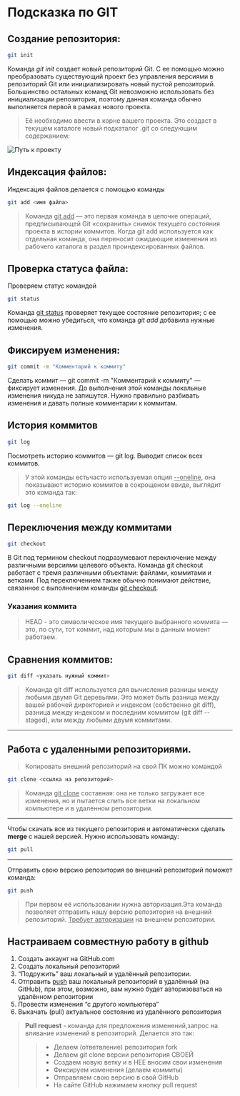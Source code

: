 # Подсказка по GIT

## Создание репозитория:

```sh
git init
```
Команда  *git init* создает новый репозиторий Git. С ее помощью можно преобразовать существующий проект без управления версиями в репозиторий Git или инициализировать новый пустой репозиторий. Большинство остальных команд Git невозможно использовать без инициализации репозитория, поэтому данная команда обычно выполняется первой в рамках нового проекта.
> Её необходимо ввести в корне вашего проекта. Это создаст в текущем каталоге новый подкаталог .git со следующим содержанием:

<image src="/User/Xlop/Desctop/images/git init.jpg" alt="Путь к проекту">

## Индексация файлов:

Индексация файлов делается  с помощью команды

```sh
git add <имя файла>
```
> Команда <u>git add</u> — это первая команда в цепочке операций, предписывающей Git «сохранить» снимок текущего состояния проекта в истории коммитов. Когда git add используется как отдельная команда, она переносит ожидающие изменения из рабочего каталога в раздел проиндексированных файлов.

## Проверка статуса файла:

Проверяем статус командой
```sh
git status
```
Команда <u>git status</u> проверяет текущее состояние репозитория; с ее помощью можно убедиться, что команда *git add* добавила нужные изменения.

## Фиксируем изменения:

```sh
git commit -m "Комментарий к коммиту"
```
Сделать коммит — git commit -m "Комментарий к коммиту" — фиксирует изменения. До выполнения этой команды локальные изменения никуда не запишутся. Нужно правильно разбивать изменения и давать полные комментарии к коммитам.

## История коммитов

```sh
git log
```
Посмотреть историю коммитов — git log. Выводит список всех коммитов.
> У этой команды естьчасто используемая опция <u>--oneline</u>, она показывают историю коммитов в сокрощеном ввиде, выглядит это команда так:
```sh
git log --oneline
```

## Переключения между коммитами

```sh
git checkout
```
В Git под термином checkout подразумевают переключение между различными версиями целевого объекта. Команда git checkout работает с тремя различными объектами: файлами, коммитами и ветками. Под переключением также обычно понимают действие, связанное с выполнением команды <u>git checkout</u>.

### Указания коммита

> HEAD - это символическое имя текущего выбранного коммита — это, по сути, тот коммит, над которым мы в данным момент работаем.

## Сравнения коммитов:

```sh
git diff <указать нужный коммит>
```
> Команда git diff используется для вычисления разницы между любыми двумя Git деревьями. Это может быть разница между вашей рабочей директорией и индексом (собственно git diff), разница между индексом и последним коммитом (git diff --staged), или между любыми двумя коммитами.
---
## Работа с удаленными репозиториями.

> Копировать внешний репозиторий на свой ПК можно командой
```sh
git clone <ссылка на репозиторий>
```
> Команда <u>git clone</u> составная: она не только
загружает все изменения, но и пытается слить 
все ветки на локальном компьютере и в
удаленном репозитории.
---
Чтобы скачать все из текущего репозитория и автоматически
сделать **merge** с нашей версией. Нужно использовать команду:

```sh
git pull
```
---
Отправить свою версию репозитория во внешний репозиторий поможет команда:
```sh
git push
```
> При первом её использовании нужна авторизация.Эта команда позволяет отправить нашу
версию репозитория на внешний
репозиторий. <u>Требует авторизации</u> на внешнем репозитории.

## Настраиваем совместную работу в github

1. Создать аккаунт на GitHub.com
2. Создать локальный репозиторий
3. “Подружить” ваш локальный и удалённый репозитории. 
4. Отправить <u>push</u> ваш локальный репозиторий в удалённый (на GitHub), при этом, возможно, 
вам нужно будет авторизоваться на удалённом репозитории
5. Провести изменения “с другого компьютера”
6. Выкачать (pull) актуальное состояние из удалённого репозитория

> **Pull request** - команда для предложения изменений,запрос на вливание изменений в репозиторий. Делается это так:
>>* Делаем   (ответвление) репозитория fork
>>* Делаем git clone   версии репозитория СВОЕЙ
>>* Создаем новую ветку и в НЕЕ вносим свои изменения
>>* Фиксируем изменения (делаем коммиты)
>>* Отправляем свою версию в свой GitHub
>>* На сайте GitHub нажимаем кнопку pull request
